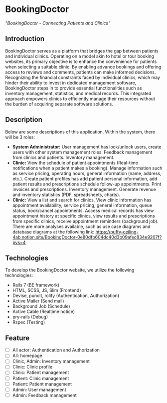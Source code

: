# BookingDoctor
*"BookingDoctor - Connecting Patients and Clinics"*

## Introduction
BookingDoctor serves as a platform that bridges the gap between patients and individual clinics. Operating on a model akin to hotel or tour booking websites, its primary objective is to enhance the convenience for patients when selecting a suitable clinic. By enabling advance bookings and offering access to reviews and comments, patients can make informed decisions. Recognizing the financial constraints faced by individual clinics, which may hinder their ability to invest in dedicated management software, BookingDoctor steps in to provide essential functionalities such as inventory management, statistics, and medical records. This integrated approach empowers clinics to efficiently manage their resources without the burden of acquiring separate software solutions.

## Description
Below are some descriptions of this application. Within the system, there will be 3 roles:

- **System Administrator:** User management has lock/unlock users, create users with other system management roles. Feedback management from clinics and patients. Inventory management.
- **Clinic:** View the schedule of patient appointments (Real-time notifications when a patient makes a booking). Manage information such as service pricing, operating hours, general information (name, address, etc.). Create patient profiles has add patient personal information, add patient results and prescriptions schedule follow-up appointments. Print invoices and prescriptions. Inventory management. Generate revenue and inventory statistics (PDF, spreadsheets, charts).
- **Clinic:** View a list and search for clinics. View clinic information has appointment availability, service pricing, general information, queue status, book/cancel appointments. Access medical records has view appointment history at specific clinics, view results and prescriptions from specific clinics, receive appointment reminders (background job).
There are more analyses available, such as use case diagrams and database diagrams at the following link: <https://puffy-ceiling-4ab.notion.site/BookingDoctor-0e80dfb604dc40d3b09afec834e9207f?pvs=4>
## Technologies
To develop the BookingDoctor website, we utilize the following technologies:

  - Rails 7 (BE framework)
  - HTML, SCSS, JS, Slim (Frontend)
  - Devise, pundit, rolify (Authentication, Authorization)
  - Active Mailer (Send mail)
  - Background Job (Schedule)
  - Active Cable (Realtime notice)
  - pry-rails (Debug)
  - Rspec (Testing)
## Feature
  - [ ] All actor: Authentication and Authorization
  - [ ] All: homepage
  - [ ] Clinic, Admin: Inventory management
  - [ ] Clinic: Clinic profile
  - [ ] Clinic: Patient management
  - [ ] Patient: Clinic management
  - [ ] Patient: Patient management
  - [ ] Admin: User management
  - [ ] Admin: Feedback management
